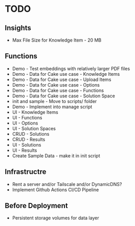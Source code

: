 # TODO

## Insights
- Max File Size for Knowledge Item - 20 MB

## Functions
- Demo - Test embeddings with relatively larger PDF files
- Demo - Data for Cake use case - Knowledge Items
- Demo - Data for Cake use case - Upload Items
- Demo - Data for Cake use case - Options
- Demo - Data for Cake use case - Functions
- Demo - Data for Cake use case - Solution Space
- init and sample - Move to scripts/ folder
- Demo - Implement into manage script
- UI - Knowledge Items
- UI - Functions
- UI - Options
- UI - Solution Spaces
- CRUD - Solutions
- CRUD - Results
- UI - Solutions
- UI - Results
- Create Sample Data - make it in init script

## Infrastructre
- Rent a server and/or Tailscale and/or DynamicDNS?
- Implement Github Actions CI/CD Pipeline

## Before Deployment
- Persistent storage volumes for data layer